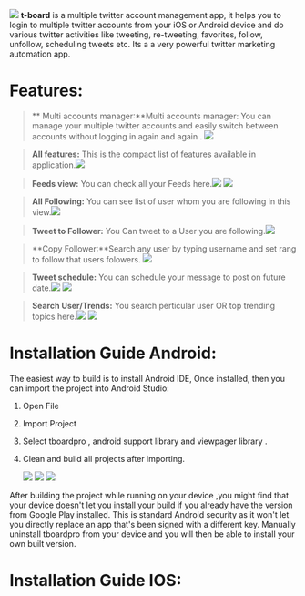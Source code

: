 ![](http://i.imgur.com/ZzshPQj.png)
**t-board** is a multiple twitter account management app, it helps you to login to multiple twitter accounts from your iOS or Android device and do various twitter activities like tweeting, re-tweeting, favorites, follow, unfollow, scheduling tweets etc. Its a a very powerful twitter marketing automation app.

Features:
===========

> ** Multi accounts manager:**Multi accounts manager: You can manage your multiple twitter accounts and easily switch between accounts without logging in again and again . ![](http://imgur.com/9zWtCz8)

>**All features:** This is the compact list of features available in application.![](http://imgur.com/hnK000v) 

>**Feeds view:** You can check all your Feeds here.![](http://imgur.com/mgcLP4N)
![](http://imgur.com/cPoSkfS) 

>**All Following:** You can see list of user whom you are following in this view.![](http://imgur.com/hOaHz0V)

>**Tweet to Follower:** You Can tweet to a User you are following.![](http://imgur.com/RTbiYVG)

>**Copy Follower:**Search any user by typing username and set rang to follow that users folowers. ![](http://imgur.com/WmFH2jj)

>**Tweet schedule:** You can schedule your message to post on future date.![](http://imgur.com/wDhGK5C)
 ![](http://imgur.com/Vzcia8C) 

>**Search User/Trends:** You search perticular user OR top trending topics here.![](http://imgur.com/LqScOR7)
![](http://imgur.com/OtXzUNL)

 Installation Guide Android:
===========

The easiest way to build is to install Android IDE, Once installed, then you can import the project into Android Studio:
1.	Open File
2.	Import Project
3.	Select tboardpro , android support library and viewpager library .
4.	Clean and build all projects after importing.

	![](http://imgur.com/d1NkOaE)
	![](http://imgur.com/RBGrl8v)
	![](http://imgur.com/xsdzex4)

After building the project while running on your device ,you might find that your device doesn't let you install your build if you already have the version from Google Play installed. This is standard Android security as it won't let you directly replace an app that's been signed with a different key. Manually uninstall tboardpro from your device and you will then be able to install your own built version.


 Installation Guide IOS:
===========
